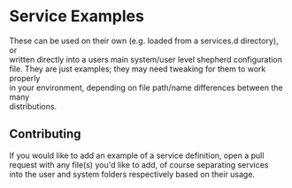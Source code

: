 Service Examples
================

These can be used on their own (e.g. loaded from a services.d directory), or  
written directly into a users main system/user level shepherd configuration  
file. They are just examples; they may need tweaking for them to work properly  
in your environment, depending on file path/name differences between the many  
distributions.

## Contributing
If you would like to add an example of a service definition, open a pull  
request with any file(s) you'd like to add, of course separating services  
into the user and system folders respectively based on their usage.